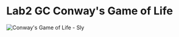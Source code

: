 # Lab2 GC Conway's Game of Life


![Conway's Game of Life - Sly](Conway's%20Game%20of%20Life%20-%20Sly.gif)
